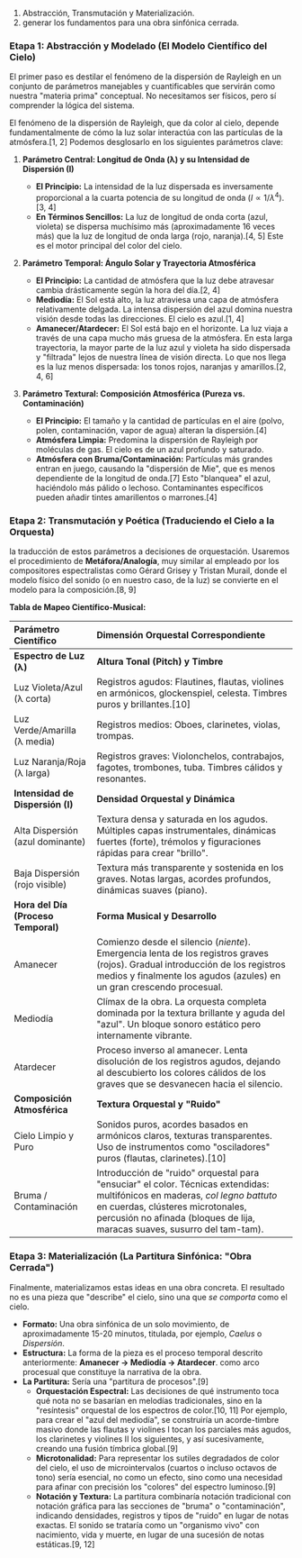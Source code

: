 

1. Abstracción, Transmutación y Materialización.
2. generar los fundamentos para una obra sinfónica cerrada.

### **Etapa 1: Abstracción y Modelado (El Modelo Científico del Cielo)**

El primer paso es destilar el fenómeno de la dispersión de Rayleigh en un conjunto de parámetros manejables y cuantificables que servirán como nuestra "materia prima" conceptual. No necesitamos ser físicos, pero sí comprender la lógica del sistema.

El fenómeno de la dispersión de Rayleigh, que da color al cielo, depende fundamentalmente de cómo la luz solar interactúa con las partículas de la atmósfera.[1, 2] Podemos desglosarlo en los siguientes parámetros clave:

1.  **Parámetro Central: Longitud de Onda (λ) y su Intensidad de Dispersión (I)**
    *   **El Principio:** La intensidad de la luz dispersada es inversamente proporcional a la cuarta potencia de su longitud de onda ($I \propto 1/\lambda^4$).[3, 4]
    *   **En Términos Sencillos:** La luz de longitud de onda corta (azul, violeta) se dispersa muchísimo más (aproximadamente 16 veces más) que la luz de longitud de onda larga (rojo, naranja).[4, 5] Este es el motor principal del color del cielo.

2.  **Parámetro Temporal: Ángulo Solar y Trayectoria Atmosférica**
    *   **El Principio:** La cantidad de atmósfera que la luz debe atravesar cambia drásticamente según la hora del día.[2, 4]
    *   **Mediodía:** El Sol está alto, la luz atraviesa una capa de atmósfera relativamente delgada. La intensa dispersión del azul domina nuestra visión desde todas las direcciones. El cielo es azul.[1, 4]
    *   **Amanecer/Atardecer:** El Sol está bajo en el horizonte. La luz viaja a través de una capa mucho más gruesa de la atmósfera. En esta larga trayectoria, la mayor parte de la luz azul y violeta ha sido dispersada y "filtrada" lejos de nuestra línea de visión directa. Lo que nos llega es la luz menos dispersada: los tonos rojos, naranjas y amarillos.[2, 4, 6]

3.  **Parámetro Textural: Composición Atmosférica (Pureza vs. Contaminación)**
    *   **El Principio:** El tamaño y la cantidad de partículas en el aire (polvo, polen, contaminación, vapor de agua) alteran la dispersión.[4]
    *   **Atmósfera Limpia:** Predomina la dispersión de Rayleigh por moléculas de gas. El cielo es de un azul profundo y saturado.
    *   **Atmósfera con Bruma/Contaminación:** Partículas más grandes entran en juego, causando la "dispersión de Mie", que es menos dependiente de la longitud de onda.[7] Esto "blanquea" el azul, haciéndolo más pálido o lechoso. Contaminantes específicos pueden añadir tintes amarillentos o marrones.[4]

### **Etapa 2: Transmutación y Poética (Traduciendo el Cielo a la Orquesta)**

la traducción de estos parámetros a decisiones de orquestación. Usaremos el procedimiento de **Metáfora/Analogía**, muy similar al empleado por los compositores espectralistas como Gérard Grisey y Tristan Murail, donde el modelo físico del sonido (o en nuestro caso, de la luz) se convierte en el modelo para la composición.[8, 9]

**Tabla de Mapeo Científico-Musical:**

| Parámetro Científico | Dimensión Orquestal Correspondiente |
| :--- | :--- |
| **Espectro de Luz (λ)** | **Altura Tonal (Pitch) y Timbre** |
| Luz Violeta/Azul (λ corta) | Registros agudos: Flautines, flautas, violines en armónicos, glockenspiel, celesta. Timbres puros y brillantes.[10] |
| Luz Verde/Amarilla (λ media) | Registros medios: Oboes, clarinetes, violas, trompas. |
| Luz Naranja/Roja (λ larga) | Registros graves: Violonchelos, contrabajos, fagotes, trombones, tuba. Timbres cálidos y resonantes. |
| **Intensidad de Dispersión (I)** | **Densidad Orquestal y Dinámica** |
| Alta Dispersión (azul dominante) | Textura densa y saturada en los agudos. Múltiples capas instrumentales, dinámicas fuertes (forte), trémolos y figuraciones rápidas para crear "brillo". |
| Baja Dispersión (rojo visible) | Textura más transparente y sostenida en los graves. Notas largas, acordes profundos, dinámicas suaves (piano). |
| **Hora del Día (Proceso Temporal)** | **Forma Musical y Desarrollo** |
| Amanecer | Comienzo desde el silencio (*niente*). Emergencia lenta de los registros graves (rojos). Gradual introducción de los registros medios y finalmente los agudos (azules) en un gran crescendo procesual. |
| Mediodía | Clímax de la obra. La orquesta completa dominada por la textura brillante y aguda del "azul". Un bloque sonoro estático pero internamente vibrante. |
| Atardecer | Proceso inverso al amanecer. Lenta disolución de los registros agudos, dejando al descubierto los colores cálidos de los graves que se desvanecen hacia el silencio. |
| **Composición Atmosférica** | **Textura Orquestal y "Ruido"** |
| Cielo Limpio y Puro | Sonidos puros, acordes basados en armónicos claros, texturas transparentes. Uso de instrumentos como "osciladores" puros (flautas, clarinetes).[10] |
| Bruma / Contaminación | Introducción de "ruido" orquestal para "ensuciar" el color. Técnicas extendidas: multifónicos en maderas, *col legno battuto* en cuerdas, clústeres microtonales, percusión no afinada (bloques de lija, maracas suaves, susurro del tam-tam). |

### **Etapa 3: Materialización (La Partitura Sinfónica: "Obra Cerrada")**

Finalmente, materializamos estas ideas en una obra concreta. El resultado no es una pieza que "describe" el cielo, sino una que *se comporta* como el cielo.

*   **Formato:** Una obra sinfónica de un solo movimiento, de aproximadamente 15-20 minutos, titulada, por ejemplo, *Caelus* o *Dispersión*.
*   **Estructura:** La forma de la pieza es el proceso temporal descrito anteriormente: **Amanecer → Mediodía → Atardecer**. como arco procesual que constituye la narrativa de la obra.
*   **La Partitura:** Sería una "partitura de procesos".[9]
    *   **Orquestación Espectral:** Las decisiones de qué instrumento toca qué nota no se basarían en melodías tradicionales, sino en la "resíntesis" orquestal de los espectros de color.[10, 11] Por ejemplo, para crear el "azul del mediodía", se construiría un acorde-timbre masivo donde las flautas y violines I tocan los parciales más agudos, los clarinetes y violines II los siguientes, y así sucesivamente, creando una fusión tímbrica global.[9]
    *   **Microtonalidad:** Para representar los sutiles degradados de color del cielo, el uso de microintervalos (cuartos o incluso octavos de tono) sería esencial, no como un efecto, sino como una necesidad para afinar con precisión los "colores" del espectro luminoso.[9]
    *   **Notación y Textura:** La partitura combinaría notación tradicional con notación gráfica para las secciones de "bruma" o "contaminación", indicando densidades, registros y tipos de "ruido" en lugar de notas exactas. El sonido se trataría como un "organismo vivo" con nacimiento, vida y muerte, en lugar de una sucesión de notas estáticas.[9, 12]
